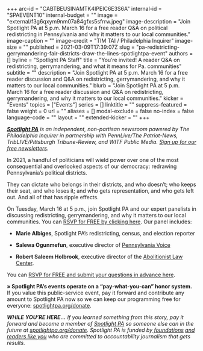 +++
arc-id = "CABTBEUSINAMTK4IPEIC6E3S6A"
internal-id = "SPAEVENT10"
internal-budget = ""
image = "external/f3g6qxym9nm07a84gfxs5sfrrw.jpeg"
image-description = "Join Spotlight PA at 5 p.m. March 16 for a free reader Q&A on political redistricting in Pennsylvania and why it matters to our local communities."
image-caption = ""
image-credit = "TIM TAI / Philadelphia Inquirer"
image-size = ""
published = 2021-03-09T17:39:07Z
slug = "pa-redistricting-gerrymandering-fair-districts-draw-the-lines-spotlightpa-event"
authors = []
byline = "Spotlight PA Staff"
title = "You’re invited! A reader Q&A on redistricting, gerrymandering, and what it means for Pa. communities"
subtitle = ""
description = "Join Spotlight PA at 5 p.m. March 16 for a free reader discussion and Q&A on redistricting, gerrymandering, and why it matters to our local communities."
blurb = "Join Spotlight PA at 5 p.m. March 16 for a free reader discussion and Q&A on redistricting, gerrymandering, and why it matters to our local communities."
kicker = "Events"
topics = ["Events"]
series = []
linktitle = ""
suppress-featured = false
weight = 0
url = ""
aliases = []
modal-exclude = false
no-index = false
language-code = ""
layout = ""
extended-kicker = ""
+++

<a href="https://www.spotlightpa.org/"><i><b>Spotlight PA</b></i></a><i> is an independent, non-partisan newsroom powered by The Philadelphia Inquirer in partnership with PennLive/The Patriot-News, TribLIVE/Pittsburgh Tribune-Review, and WITF Public Media. </i><a href="https://www.spotlightpa.org/newsletters"><i>Sign up for our free newsletters</i></a><i>.</i>

In 2021, a handful of politicians will wield power over one of the most consequential and overlooked aspects of our democracy: redrawing Pennsylvania’s political districts.

They can dictate who belongs in their districts, and who doesn’t; who keeps their seat, and who loses it; and who gets representation, and who gets left out. And all of that has ripple effects.

On Tuesday, March 16 at 5 p.m., join Spotlight PA and our expert panelists in discussing redistricting, gerrymandering, and why it matters to our local communities. You can <a href="https://www.crowdcast.io/e/redistricting?utm_source=profile&utm_medium=profile_web&utm_campaign=profile" target=_blank>RSVP for FREE by clicking here</a>. Our panel includes:

- <b>Marie Albiges</b>, Spotlight PA’s redistricting, census, and election reporter

- <b>Salewa Ogunmefun</b>, executive director of <a href="https://www.pennsylvaniavoice.org/">Pennsylvania Voice </a>

- <b>Robert Saleem Holbrook</b>, executive director of the <a href="https://abolitionistlawcenter.org/">Abolitionist Law Center</a>.

You can <a href="https://www.crowdcast.io/e/redistricting?utm_source=profile&utm_medium=profile_web&utm_campaign=profile" target=_blank>RSVP for FREE and submit your questions in advance here</a>.

<b>» Spotlight PA’s events operate on a “pay-what-you-can” honor system.</b> If you value this public-service event, pay it forward and contribute any amount to Spotlight PA now so we can keep our programming free for everyone: <a href="http://checkout.fundjournalism.org/memberform?org_id=spotlightpa&campaign=7015G0000003ZrjQAE">spotlightpa.org/donate</a>.

<script src="https://www.spotlightpa.org/embed.js" async></script><div data-spl-embed-version="1" data-spl-src="https://www.spotlightpa.org/embeds/newsletter/"></div>

<i><b>WHILE YOU’RE HERE...</b></i><i> If you learned something from this story, pay it forward and become a member of </i><a href="https://www.spotlightpa.org/"><i>Spotlight PA</i></a><i> so someone else can in the future at </i><a href="http://spotlightpa.org/donate"><i>spotlightpa.org/donate</i></a><i>. Spotlight PA is funded by</i><a href="https://www.spotlightpa.org/support"><i> foundations</i></a><i> </i><a href="https://www.spotlightpa.org/support"><i>and readers like you</i></a><i> who are committed to accountability journalism that gets results.</i>
